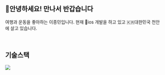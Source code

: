 ## 🤗안녕하세요! 만나서 반갑습니다

여행과 운동을 좋아하는 이종민입니다.
현재 📱ios 개발을 하고 있고 🇰🇷대한민국 천안에 살고 있습니다.

<br />
<h2> 기술스택 </h2>

<img src="https://img.shields.io/badge/Swift-#F05032style=for-the-badge&logo=Swift&logoColor=white">
